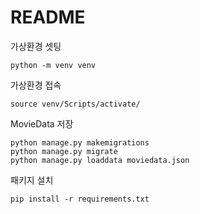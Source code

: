 # README

가상환경 셋팅

```text
python -m venv venv
```

가상환경 접속

```text
source venv/Scripts/activate/
```

MovieData 저장

```text
python manage.py makemigrations
python manage.py migrate
python manage.py loaddata moviedata.json
```

패키지 설치

```text
pip install -r requirements.txt
```